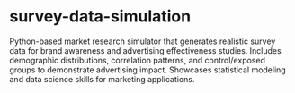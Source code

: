 # survey-data-simulation
Python-based market research simulator that generates realistic survey data for brand awareness and advertising effectiveness studies. Includes demographic distributions, correlation patterns, and control/exposed groups to demonstrate advertising impact. Showcases statistical modeling and data science skills for marketing applications.
